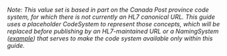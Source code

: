 *Note: This value set is based in part on the Canada Post province code system, for which there is not currently an HL7 canonical URL. This guide uses a placeholder CodeSystem to represent those concepts, which will be replaced before publishing by an HL7-maintained URL or a NamingSystem ([example](NamingSystem-carin-rtpbc-NamingSystem-canada-post-province-code.html)) that serves to make the code system available only within this guide.*
<br><br>